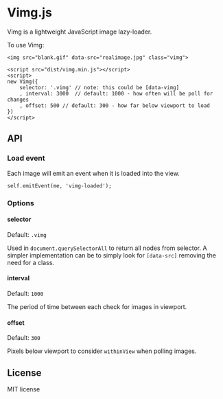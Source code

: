 # Vimg.js

Vimg is a lightweight JavaScript image lazy-loader.

To use Vimg:

```
<img src="blank.gif" data-src="realimage.jpg" class="vimg">

<script src="dist/vimg.min.js"></script>
<script>
new Vimg({
	selector: '.vimg' // note: this could be [data-vimg]
	, interval: 3000  // default: 1000 - how often will be poll for changes
	, offset: 500 // default: 300 - how far below viewport to load
})
</script>
```

## API

### Load event

Each image will emit an event when it is loaded into the view.

```self.emitEvent(me, 'vimg-loaded');```

### Options

#### selector

Default: `.vimg`

Used in `document.querySelectorAll` to return all nodes from selector. A simpler implementation can be to simply look for `[data-src]` removing the need for a class.

#### interval

Default: `1000`

The period of time between each check for images in viewport.

#### offset

Default: `300`

Pixels below viewport to consider `withinView` when polling images.

## License

MIT license
